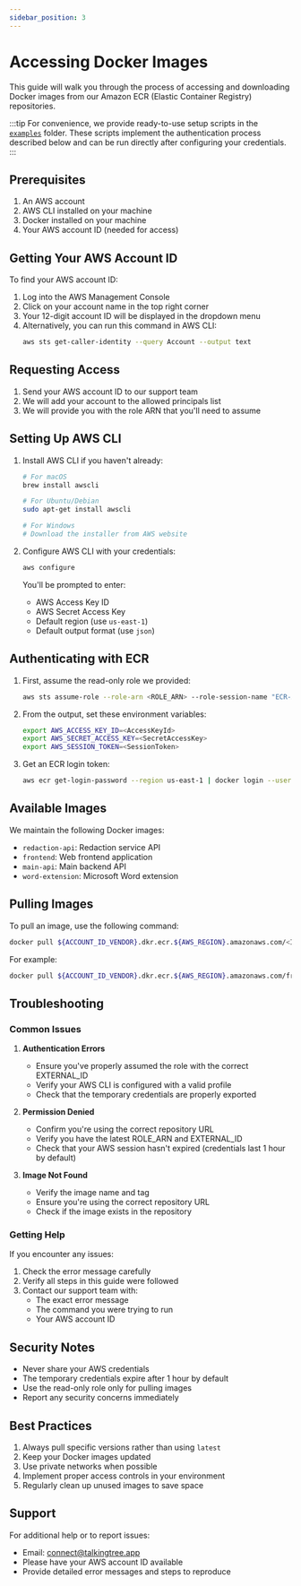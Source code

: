 ```yaml
---
sidebar_position: 3
---
```


# Accessing Docker Images

This guide will walk you through the process of accessing and downloading Docker images from our Amazon ECR (Elastic Container Registry) repositories.

:::tip
For convenience, we provide ready-to-use setup scripts in the [`examples`](https://github.com/talkingtree-ai/enterprise/tree/main/examples) folder. These scripts implement the authentication process described below and can be run directly after configuring your credentials.
:::

## Prerequisites

1. An AWS account
2. AWS CLI installed on your machine
3. Docker installed on your machine
4. Your AWS account ID (needed for access)

## Getting Your AWS Account ID

To find your AWS account ID:

1. Log into the AWS Management Console
2. Click on your account name in the top right corner
3. Your 12-digit account ID will be displayed in the dropdown menu
4. Alternatively, you can run this command in AWS CLI:
   ```bash
   aws sts get-caller-identity --query Account --output text
   ```

## Requesting Access

1. Send your AWS account ID to our support team
2. We will add your account to the allowed principals list
3. We will provide you with the role ARN that you'll need to assume

## Setting Up AWS CLI

1. Install AWS CLI if you haven't already:
   ```bash
   # For macOS
   brew install awscli

   # For Ubuntu/Debian
   sudo apt-get install awscli

   # For Windows
   # Download the installer from AWS website
   ```

2. Configure AWS CLI with your credentials:
   ```bash
   aws configure
   ```
   You'll be prompted to enter:
   - AWS Access Key ID
   - AWS Secret Access Key
   - Default region (use `us-east-1`)
   - Default output format (use `json`)

## Authenticating with ECR

1. First, assume the read-only role we provided:
   ```bash
   aws sts assume-role --role-arn <ROLE_ARN> --role-session-name "ECR-Access"
   ```

2. From the output, set these environment variables:
   ```bash
   export AWS_ACCESS_KEY_ID=<AccessKeyId>
   export AWS_SECRET_ACCESS_KEY=<SecretAccessKey>
   export AWS_SESSION_TOKEN=<SessionToken>
   ```

3. Get an ECR login token:
   ```bash
   aws ecr get-login-password --region us-east-1 | docker login --username AWS --password-stdin <ECR_REPOSITORY_URL>
   ```

## Available Images

We maintain the following Docker images:

- `redaction-api`: Redaction service API
- `frontend`: Web frontend application
- `main-api`: Main backend API
- `word-extension`: Microsoft Word extension

## Pulling Images

To pull an image, use the following command:

```bash
docker pull ${ACCOUNT_ID_VENDOR}.dkr.ecr.${AWS_REGION}.amazonaws.com/<IMAGE_NAME>:<TAG>
```

For example:
```bash
docker pull ${ACCOUNT_ID_VENDOR}.dkr.ecr.${AWS_REGION}.amazonaws.com/frontend:latest
```

## Troubleshooting

### Common Issues

1. **Authentication Errors**
   - Ensure you've properly assumed the role with the correct EXTERNAL_ID
   - Verify your AWS CLI is configured with a valid profile
   - Check that the temporary credentials are properly exported

2. **Permission Denied**
   - Confirm you're using the correct repository URL
   - Verify you have the latest ROLE_ARN and EXTERNAL_ID
   - Check that your AWS session hasn't expired (credentials last 1 hour by default)

3. **Image Not Found**
   - Verify the image name and tag
   - Ensure you're using the correct repository URL
   - Check if the image exists in the repository

### Getting Help

If you encounter any issues:
1. Check the error message carefully
2. Verify all steps in this guide were followed
3. Contact our support team with:
   - The exact error message
   - The command you were trying to run
   - Your AWS account ID

## Security Notes

- Never share your AWS credentials
- The temporary credentials expire after 1 hour by default
- Use the read-only role only for pulling images
- Report any security concerns immediately

## Best Practices

1. Always pull specific versions rather than using `latest`
2. Keep your Docker images updated
3. Use private networks when possible
4. Implement proper access controls in your environment
5. Regularly clean up unused images to save space

## Support

For additional help or to report issues:
- Email: connect@talkingtree.app
- Please have your AWS account ID available
- Provide detailed error messages and steps to reproduce
